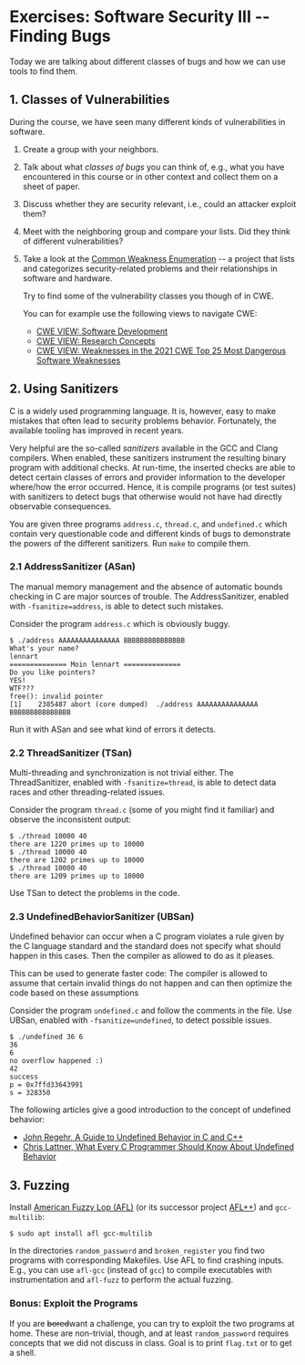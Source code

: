 # Exercises: Software Security III -- Finding Bugs

Today we are talking about different classes of bugs and how we can use tools
to find them.



## 1. Classes of Vulnerabilities

During the course, we have seen many different kinds of vulnerabilities in
software.

1. Create a group with your neighbors.

2. Talk about what *classes of bugs* you can think of, e.g., what you have
   encountered in this course or in other context and collect them on a sheet
   of paper.

3. Discuss whether they are security relevant, i.e., could an attacker exploit
   them?

4. Meet with the neighboring group and compare your lists.  Did they think of
   different vulnerabilities?

5. Take a look at the [Common Weakness
   Enumeration](https://cwe.mitre.org/index.html) -- a project that lists and
   categorizes security-related problems and their relationships in software
   and hardware.

   Try to find some of the vulnerability classes you though of in CWE.

   You can for example use the following views to navigate CWE:

    - [CWE VIEW: Software Development](https://cwe.mitre.org/data/definitions/699.html)
    - [CWE VIEW: Research Concepts](https://cwe.mitre.org/data/definitions/1000.html)
    - [CWE VIEW: Weaknesses in the 2021 CWE Top 25 Most Dangerous Software Weaknesses](https://cwe.mitre.org/data/definitions/1337.html)



## 2. Using Sanitizers

C is a widely used programming language.  It is, however, easy to make mistakes
that often lead to security problems behavior.  Fortunately, the available
tooling has improved in recent years.

Very helpful are the so-called *sanitizers* available in the GCC and Clang
compilers.  When enabled, these sanitizers instrument the resulting binary
program with additional checks.  At run-time, the inserted checks are able to
detect certain classes of errors and provider information to the developer
where/how the error occurred.  Hence, it is compile programs (or test suites)
with sanitizers to detect bugs that otherwise would not have had directly
observable consequences.

You are given three programs `address.c`, `thread.c`, and `undefined.c` which
contain very questionable code and different kinds of bugs to demonstrate the
powers of the different sanitizers.  Run `make` to compile them.


### 2.1 AddressSanitizer (ASan)

The manual memory management and the absence of automatic bounds checking in C
are major sources of trouble.  The AddressSanitizer, enabled with
`-fsanitize=address`, is able to detect such mistakes.

Consider the program `address.c` which is obviously buggy.
```
$ ./address AAAAAAAAAAAAAAA BBBBBBBBBBBBBBB
What's your name?
lennart
============== Moin lennart ==============
Do you like pointers?
YES!
WTF???
free(): invalid pointer
[1]    2385487 abort (core dumped)  ./address AAAAAAAAAAAAAAA BBBBBBBBBBBBBBB
```
Run it with ASan and see what kind of errors it detects.


### 2.2 ThreadSanitizer (TSan)

Multi-threading and synchronization is not trivial either.  The
ThreadSanitizer, enabled with `-fsanitize=thread`, is able to detect data races
and other threading-related issues.

Consider the program `thread.c` (some of you might find it familiar) and
observe the inconsistent output:
```
$ ./thread 10000 40
there are 1220 primes up to 10000
$ ./thread 10000 40
there are 1202 primes up to 10000
$ ./thread 10000 40
there are 1209 primes up to 10000
```
Use TSan to detect the problems in the code.


### 2.3 UndefinedBehaviorSanitizer (UBSan)

Undefined behavior can occur when a C program violates a rule given by the C
language standard and the standard does not specify what should happen in this
cases.
Then the compiler as allowed to do as it pleases.

This can be used to generate faster code: The compiler is allowed to assume
that certain invalid things do not happen and can then optimize the code based
on these assumptions

Consider the program `undefined.c` and follow the comments in the file.  Use
UBSan, enabled with `-fsanitize=undefined`, to detect possible issues.
```
$ ./undefined 36 6
36
6
no overflow happened :)
42
success
p = 0x7ffd33643991
s = 328350
```

The following articles give a good introduction to the concept of undefined behavior:

- [John Regehr, A Guide to Undefined Behavior in C and C++](https://blog.regehr.org/archives/213)
- [Chris Lattner, What Every C Programmer Should Know About Undefined Behavior](https://blog.llvm.org/2011/05/what-every-c-programmer-should-know.html)



## 3. Fuzzing

Install [American Fuzzy Lop (AFL)](https://lcamtuf.coredump.cx/afl/) (or its
successor project [AFL++](https://aflplus.plus/)) and `gcc-multilib`:
```
$ sudo apt install afl gcc-multilib
```

In the directories `random_password` and `broken_register` you find two
programs with corresponding Makefiles.  Use AFL to find crashing inputs.  E.g.,
you can use `afl-gcc` (instead of `gcc`) to compile executables with
instrumentation and `afl-fuzz` to perform the actual fuzzing.


### Bonus: Exploit the Programs

If you are ~~bored~~want a challenge, you can try to exploit the two programs
at home.  These are non-trivial, though, and at least `random_password`
requires concepts that we did not discuss in class.  Goal is to print
`flag.txt` or to get a shell.
